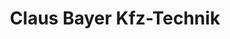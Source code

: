 ---
title: "Claus Bayer Kfz-Technik"
url: /bad-ditzenbach/claus-bayer-kfz-technik/
shop: Autowerkstatt
---